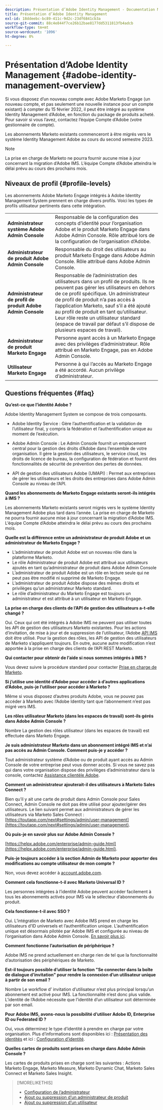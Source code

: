 ```yaml
---
description: Présentation d’Adobe Identity Management - Documentation Marketo - Documentation du produit
title: Présentation d’Adobe Identity Management
exl-id: 18ddeebc-bc89-411c-9d2c-23df6841cb3a
source-git-commit: 88c4e844f7ce26b12bae8177dd5311813fb4adcb
workflow-type: tm+mt
source-wordcount: '1096'
ht-degree: 0%

---
```


# Présentation d’Adobe Identity Management {#adobe-identity-management-overview}

Si vous disposez d’un nouveau compte avec Adobe Marketo Engage (un nouveau compte, et pas seulement une nouvelle instance pour un compte existant) à compter du 15 février 2022, il peut être intégré au système Identity Management d’Adobe, en fonction du package de produits acheté. Pour savoir si vous l’avez, contactez l’équipe Compte d’Adobe (votre gestionnaire de compte).

Les abonnements Marketo existants commenceront à être migrés vers le système Identity Management Adobe au cours du second semestre 2023.

>[!NOTE]
>
>La prise en charge de Marketo ne pourra fournir aucune mise à jour concernant la migration d’Adobe IMS. L’équipe Compte d’Adobe atteindra le délai prévu au cours des prochains mois.

## Niveaux de profil {#profile-levels}

Les abonnements Adobe Marketo Engage intégrés à Adobe Identity Management System prennent en charge divers profils. Voici les types de profils utilisateur pertinents dans cette intégration.

<table>
 <tr>
  <td><strong>Administrateur système Adobe Admin Console</strong></td>
  <td>Responsable de la configuration des concepts d’identité pour l’organisation Adobe et le produit Marketo Engage dans Adobe Admin Console. Rôle attribué lors de la configuration de l’organisation d’Adobe.</td>
 </tr>
 <tr>
  <td><strong>Administrateur de produit Adobe Admin Console</strong></td>
  <td>Responsable du droit des utilisateurs au produit Marketo Engage dans Adobe Admin Console. Rôle attribué dans Adobe Admin Console.</td>
 </tr>
 <tr>
  <td><strong>Administrateur de profil de produit Adobe Admin Console</strong></td>
  <td>Responsable de l’administration des utilisateurs dans un profil de produits. Ils ne peuvent pas gérer les utilisateurs en dehors de ce profil spécifique. Un administrateur de profil de produit n’a pas accès à l’application Marketo, sauf s’il a été ajouté au profil de produit en tant qu’utilisateur. Leur rôle reste un utilisateur standard (espace de travail par défaut s’il dispose de plusieurs espaces de travail).
</td>
 </tr>
 <tr>
  <td><strong>Administrateur de produit Marketo Engage</strong></td>
  <td>Personne ayant accès à un Marketo Engage avec des privilèges d’administrateur. Rôle attribué en Marketo Engage, pas en Adobe Admin Console.</td>
 </tr>
 <tr>
  <td><strong>Utilisateur Marketo Engage</strong></td>
  <td>Personne à qui l’accès au Marketo Engage a été accordé. Aucun privilège d’administrateur.</td>
 </tr>
</table>

## Questions fréquentes {#faq}

**Qu’est-ce que l’identité Adobe ?**

Adobe Identity Management System se compose de trois composants.

* Adobe Identity Service : Gère l’authentification et la validation de l’utilisateur final, y compris la fédération et l’authentification unique au moment de l’exécution.

* Adobe Admin Console : Le Admin Console fournit un emplacement central pour la gestion des droits d’Adobe dans l’ensemble de votre organisation. Il gère la gestion des utilisateurs, le service cloud, les droits de licence de bureau, la configuration de fédération et fournit des fonctionnalités de sécurité de prévention des pertes de données.

* API de gestion des utilisateurs Adobe (UMAPI) : Permet aux entreprises de gérer les utilisateurs et les droits des entreprises dans Adobe Admin Console au niveau de l’API.

**Quand les abonnements de Marketo Engage existants seront-ils intégrés à IMS ?**

Les abonnements Marketo existants seront migrés vers le système Identity Management Adobe plus tard dans l’année. La prise en charge de Marketo ne pourra fournir aucune mise à jour concernant la migration d’Adobe IMS. L’équipe Compte d’Adobe atteindra le délai prévu au cours des prochains mois.

**Quelle est la différence entre un administrateur de produit Adobe et un administrateur de Marketo Engage ?**

* L’administrateur de produit Adobe est un nouveau rôle dans la plateforme Marketo.
* Le rôle Administrateur de produit Adobe est attribué aux utilisateurs ajoutés en tant qu’administrateur de produit dans Adobe Admin Console
* L’administrateur de produit Adobe est un rôle en lecture seule qui ne peut pas être modifié ni supprimé de Marketo Engage.
* L’administrateur de produit Adobe dispose des mêmes droits et privilèges qu’un administrateur Marketo standard.
* Le rôle d’administrateur du Marketo Engage est toujours un administrateur et est attribué à un utilisateur en Marketo Engage.

**La prise en charge des clients de l’API de gestion des utilisateurs a-t-elle changé ?**

Oui. Ceux qui ont été intégrés à Adobe IMS ne peuvent pas utiliser toutes les API de gestion des utilisateurs Marketo existantes. Pour les actions d’invitation, de mise à jour et de suppression de l’utilisateur, l’Adobe [API IMS](https://www.adobe.io/apis/experienceplatform/umapi-new.html) doit être utilisé. Pour la gestion des rôles, les API de gestion des utilisateurs de Marketo s’appliquent toujours. En outre, aucune autre modification n’est apportée à la prise en charge des clients de l’API REST Marketo.

**Qui contacter pour obtenir de l’aide si nous sommes intégrés à IMS ?**

Vous devez suivre la procédure standard pour contacter [Prise en charge de Marketo](https://nation.marketo.com/t5/support/ct-p/Support).

**Si j’utilise une identité d’Adobe pour accéder à d’autres applications d’Adobe, puis-je l’utiliser pour accéder à Marketo ?**

Même si vous disposez d’autres produits Adobe, vous ne pouvez pas accéder à Marketo avec l’Adobe Identity tant que l’abonnement n’est pas migré vers IMS.

**Les rôles utilisateur Marketo (dans les espaces de travail) sont-ils gérés dans Adobe Admin Console ?**

Nombre La gestion des rôles utilisateur (dans les espaces de travail) est effectuée dans Marketo Engage.

**Je suis administrateur Marketo dans un abonnement intégré IMS et n’ai pas accès au Admin Console. Comment puis-je y accéder ?**

Tout administrateur système d’Adobe ou de produit ayant accès au Admin Console de votre entreprise peut vous donner accès. Si vous ne savez pas qui dans votre organisation dispose des privilèges d’administrateur dans la console, contactez [Assistance clientèle Adobe](https://helpx.adobe.com/contact.html).

**Comment un administrateur ajouterait-il des utilisateurs à Marketo Sales Connect ?**

Bien qu’il y ait une carte de produit dans Admin Console pour Sales Connect, Admin Console ne doit pas être utilisé pour ajouter/gérer des utilisateurs. Le lien suivant permet aux administrateurs de gérer les utilisateurs via Marketo Sales Connect : [https://toutapp.com/next#settings/admin/user-management](https://toutapp.com/next#settings/admin/user-management).

**Où puis-je en savoir plus sur Adobe Admin Console ?**

[https://helpx.adobe.com/enterprise/admin-guide.html](https://helpx.adobe.com/enterprise/admin-guide.html).

**Puis-je toujours accéder à la section Admin de Marketo pour apporter des modifications au compte utilisateur de mon compte ?**

Non, vous devez accéder à [account.adobe.com](https://account.adobe.com).

**Comment cela fonctionne-t-il avec Marketo Universal ID ?**

Les personnes intégrées à l’identité Adobe peuvent accéder facilement à tous les abonnements activés pour IMS via le sélecteur d’abonnements du produit.

**Cela fonctionne-t-il avec SSO ?**

Oui. L’intégration de Marketo avec Adobe IMS prend en charge les utilisateurs d’ID universels et l’authentification unique. L’authentification unique est désormais pilotée par Adobe IMS et configurée au niveau de l’organisation dans Adobe Admin Console. [En savoir plus ici](https://helpx.adobe.com/enterprise/using/set-up-identity.html).

**Comment fonctionne l’autorisation de périphérique ?**

Adobe IMS ne prend actuellement en charge rien de tel que la fonctionnalité d’autorisation des périphériques de Marketo.

**Est-il toujours possible d’utiliser la fonction &quot;Se connecter dans la boîte de dialogue d’invitation&quot; pour rendre la connexion d’un utilisateur unique à partir de son email ?**

Nombre Le workflow d’ invitation d’utilisateur n’est plus principal lorsqu’un abonnement est activé pour IMS. La fonctionnalité n’est donc plus valide. L’identité de l’Adobe nécessite que l’identité d’un utilisateur soit déterminée par son email.

**Pour Adobe IMS, avons-nous la possibilité d’utiliser Adobe ID, Enterprise ID ou Federated ID ?**

Oui, vous déterminez le type d’identité à prendre en charge par votre organisation. Plus d’informations sont disponibles ici : [Présentation des identités](https://helpx.adobe.com/enterprise/using/identity.html) et ici : [Configuration d’identité](https://helpx.adobe.com/enterprise/using/set-up-identity.html).

**Quelles cartes de produits sont prises en charge dans Adobe Admin Console ?**

Les cartes de produits prises en charge sont les suivantes : Actions Marketo Engage, Marketo Measure, Marketo Dynamic Chat, Marketo Sales Connect et Marketo Sales Insight.

>[!MORELIKETHIS]
>
>* [Configuration de l’administrateur](/help/marketo/product-docs/administration/marketo-with-adobe-identity/admin-setup.md)
>* [Ajout ou suppression d’un administrateur de produit](/help/marketo/product-docs/administration/marketo-with-adobe-identity/add-or-remove-a-product-admin.md)
>* [Ajout ou suppression d’un utilisateur](/help/marketo/product-docs/administration/marketo-with-adobe-identity/add-or-remove-a-user.md)

